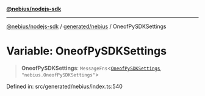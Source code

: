 [**@nebius/nodejs-sdk**](../../../README.md)

***

[@nebius/nodejs-sdk](../../../README.md) / [generated/nebius](../README.md) / OneofPySDKSettings

# Variable: OneofPySDKSettings

> **OneofPySDKSettings**: `MessageFns`\<[`OneofPySDKSettings`](../interfaces/OneofPySDKSettings.md), `"nebius.OneofPySDKSettings"`\>

Defined in: src/generated/nebius/index.ts:540
